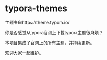 # typora-themes

主题来自https://theme.typora.io/

你是否感觉从typora官网上下载typora主题很麻烦？

本项目集成了官网上的所有主题，并持续更新。

欢迎大家一起维护。